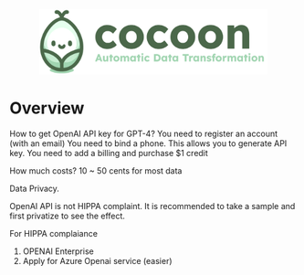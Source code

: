 <div align="center">
  <img src="cocoon_logo.png" alt="Cocoon Logo" width="400"  />
</div>

# Overview

How to get OpenAI API key for GPT-4?
You need to register an account (with an email)
You need to bind a phone. This allows you to generate API key.
You need to add a billing and purchase $1 credit

How much costs?
10 ~ 50 cents for most data

Data Privacy.

OpenAI API is not HIPPA complaint. It is recommended to take a sample and first privatize to see the effect.

For HIPPA complaiance
1) OPENAI Enterprise
2) Apply for Azure Openai service (easier)
